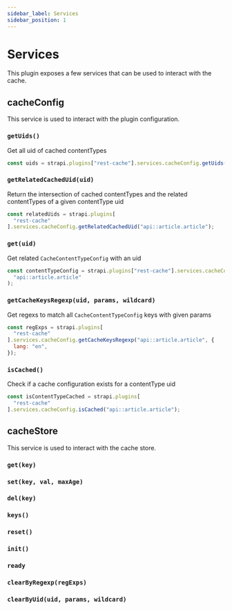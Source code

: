 ```yaml
---
sidebar_label: Services
sidebar_position: 1
---
```


# Services

This plugin exposes a few services that can be used to interact with the cache.

## cacheConfig

This service is used to interact with the plugin configuration.

### `getUids()`

Get all uid of cached contentTypes

```js
const uids = strapi.plugins["rest-cache"].services.cacheConfig.getUids();
```

### `getRelatedCachedUid(uid)`

Return the intersection of cached contentTypes and the related contentTypes of a given contentType uid

```js
const relatedUids = strapi.plugins[
  "rest-cache"
].services.cacheConfig.getRelatedCachedUid("api::article.article");
```

### `get(uid)`

Get related `CacheContentTypeConfig` with an uid

```js
const contentTypeConfig = strapi.plugins["rest-cache"].services.cacheConfig.get(
  "api::article.article"
);
```

### `getCacheKeysRegexp(uid, params, wildcard)`

Get regexs to match all `CacheContentTypeConfig` keys with given params

```js
const regExps = strapi.plugins[
  "rest-cache"
].services.cacheConfig.getCacheKeysRegexp("api::article.article", {
  lang: "en",
});
```

### `isCached()`

Check if a cache configuration exists for a contentType uid

```js
const isContentTypeCached = strapi.plugins[
  "rest-cache"
].services.cacheConfig.isCached("api::article.article");
```

## cacheStore

This service is used to interact with the cache store.

### `get(key)`

### `set(key, val, maxAge)`

### `del(key)`

### `keys()`

### `reset()`

### `init()`

### `ready`

### `clearByRegexp(regExps)`

### `clearByUid(uid, params, wildcard)`

